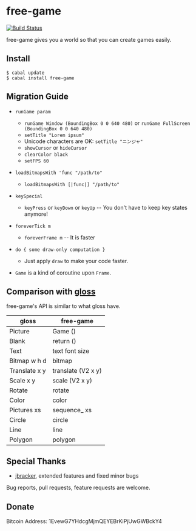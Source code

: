 free-game
=========

[![Build Status](https://travis-ci.org/waddlaw/free-game.svg?branch=master)](https://travis-ci.org/waddlaw/free-game)

free-game gives you a world so that you can create games easily.

Install
-------------------------------------------------------------------------------------

    $ cabal update
    $ cabal install free-game

Migration Guide
-------------------------------------------------------------------------------------

* `runGame param`
    * `runGame Window (BoundingBox 0 0 640 480)` or `runGame FullScreen (BoundingBox 0 0 640 480)`
    * `setTitle "Lorem ipsum"`
    * Unicode characters are OK: `setTitle "ニンジャ"`
    * `showCursor` or `hideCursor`
    * `clearColor black`
    * `setFPS 60`

* `loadBitmapsWith 'func "/path/to"`
    * `loadBitmapsWith [|func|] "/path/to"`
* `keySpecial`
    * `keyPress` or `keyDown` or `keyUp` -- You don't have to keep key states anymore!
* `foreverTick m`
    * `foreverFrame m` -- It is faster
* `do { some draw-only computation }`
    * Just apply `draw` to make your code faster.
* `Game` is a kind of coroutine upon `Frame`.

Comparison with [gloss](http://hackage.haskell.org/package/gloss)
-------------------------------------------------------------------------------------
free-game's API is similar to what gloss have.

| gloss         | free-game           |
| ------------- | ------------------- |
| Picture       | Game ()             |
| Blank         | return ()           |
| Text          | text font size      |
| Bitmap w h d  | bitmap              |
| Translate x y | translate (V2 x y)  |
| Scale x y     | scale (V2 x y)      |
| Rotate        | rotate              |
| Color         | color               |
| Pictures xs   | sequence_ xs        |
| Circle        | circle              |
| Line          | line                |
| Polygon       | polygon             |

Special Thanks
------------------------------------------------------------------------------------

* [jbracker](https://github.com/jbracker), extended features and fixed minor bugs

Bug reports, pull requests, feature requests are welcome.

Donate
-------------------------------------

Bitcoin Address: 1EvewG7YHdcgMjmQEYEBrKiPjUwGWBckY4
